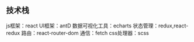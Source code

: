 ## 技术栈

js框架：react
UI框架：antD
数据可视化工具：echarts
状态管理：redux,react-redux
路由：react-router-dom
通信：fetch
css处理器：scss
